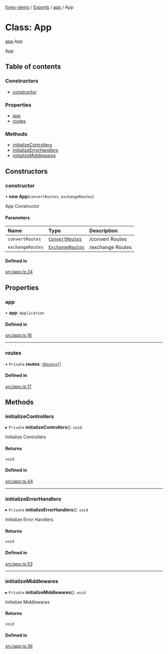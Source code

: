 [forex-demo](../README.md) / [Exports](../modules.md) / [app](../modules/app.md) / App

# Class: App

[app](../modules/app.md).App

App

## Table of contents

### Constructors

- [constructor](app.App.md#constructor)

### Properties

- [app](app.App.md#app)
- [routes](app.App.md#routes)

### Methods

- [initializeControllers](app.App.md#initializecontrollers)
- [initializeErrorHandlers](app.App.md#initializeerrorhandlers)
- [initializeMiddlewares](app.App.md#initializemiddlewares)

## Constructors

### constructor

• **new App**(`convertRoutes`, `exchangeRoutes`)

App Constructor

#### Parameters

| Name             | Type                                                  | Description      |
| :--------------- | :---------------------------------------------------- | :--------------- |
| `convertRoutes`  | [`ConvertRoutes`](convert_routes.ConvertRoutes.md)    | /convert Routes  |
| `exchangeRoutes` | [`ExchangeRoutes`](exchange_routes.ExchangeRoutes.md) | /exchange Routes |

#### Defined in

[src/app.ts:24](https://github.com/suphero/forex-demo/blob/14e963f/src/app.ts#L24)

## Properties

### app

• **app**: `Application`

#### Defined in

[src/app.ts:16](https://github.com/suphero/forex-demo/blob/14e963f/src/app.ts#L16)

---

### routes

• `Private` **routes**: [`IRoutes`](../interfaces/lib_helpers_express.IRoutes.md)[]

#### Defined in

[src/app.ts:17](https://github.com/suphero/forex-demo/blob/14e963f/src/app.ts#L17)

## Methods

### initializeControllers

▸ `Private` **initializeControllers**(): `void`

Initialize Controllers

#### Returns

`void`

#### Defined in

[src/app.ts:44](https://github.com/suphero/forex-demo/blob/14e963f/src/app.ts#L44)

---

### initializeErrorHandlers

▸ `Private` **initializeErrorHandlers**(): `void`

Initialize Error Handlers

#### Returns

`void`

#### Defined in

[src/app.ts:53](https://github.com/suphero/forex-demo/blob/14e963f/src/app.ts#L53)

---

### initializeMiddlewares

▸ `Private` **initializeMiddlewares**(): `void`

Initialize Middlewares

#### Returns

`void`

#### Defined in

[src/app.ts:36](https://github.com/suphero/forex-demo/blob/14e963f/src/app.ts#L36)
